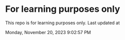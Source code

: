 # For learning purposes only
This repo is for learning purposes only.
Last updated at

Monday, November 20, 2023 9:02:57 PM

